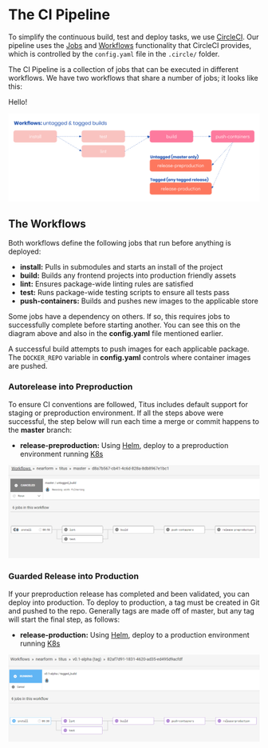# The CI Pipeline
To simplify the continuous build, test and deploy tasks, we use [CircleCI][]. Our pipeline uses the [Jobs]() and [Workflows]() functionality that CircleCI provides, which is controlled by the `config.yaml` file in the `.circle/` folder. 

The CI Pipeline is a collection of jobs that can be executed in different workflows. We have two workflows that share a number of jobs; it looks like this:

Hello!

![titus-ci-pipeline-overview](../img/titus-ci-pipeline-overview.svg)

## The Workflows
Both workflows define the following jobs that run before anything is deployed:

- __install:__ Pulls in submodules and starts an install of the project
- __build:__ Builds any frontend projects into production friendly assets
- __lint:__ Ensures package-wide linting rules are satisfied
- __test:__ Runs package-wide testing scripts to ensure all tests pass
- __push-containers:__ Builds and pushes new images to the applicable store

Some jobs have a dependency on others. If so, this requires jobs to successfully complete before starting another. You can see this on the diagram above and also in the __config.yaml__ file mentioned earlier.

A successful build attempts to push images for each applicable package. The `DOCKER_REPO` variable in __config.yaml__ controls where container images are pushed.

### Autorelease into Preproduction
To ensure CI conventions are followed, Titus includes default support for staging or preproduction environment. If all the steps above were successful, the step below will run each time a merge or commit happens to the __master__ branch:

- __release-preproduction:__ Using [Helm](), deploy to a preproduction environment running [K8s]()

![titus-ci-pipeline-overview](../img/circle-untagged.png)

### Guarded Release into Production
If your preproduction release has completed and been validated, you can deploy into production. To deploy to production, a tag must be created in Git and pushed to the repo. Generally tags are made off of master, but any tag will start the final step, as follows:

- __release-production:__ Using [Helm](), deploy to a production environment running [K8s]()

![titus-ci-pipeline-overview](../img/circle-tagged.png)


[CircleCI]: /
